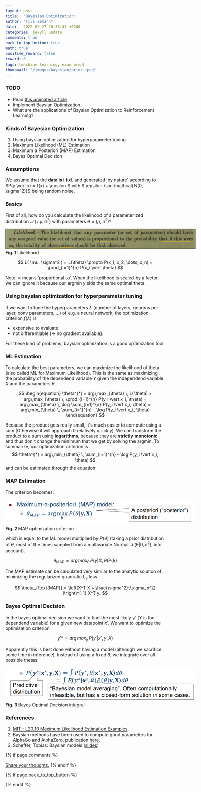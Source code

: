 ```yaml
---
layout: post
title:  "Bayesian Optimization"
author: "Till Zemann"
date:   2022-09-27 20:36:41 +0200
categories: jekyll update
comments: true
back_to_top_button: true
math: true
positive_reward: false
reward: 0
tags: [machine learning, exam prep]
thumbnail: "/images/bayesian/prior.jpeg"
---
```


<!--
### Contents
* TOC
{:toc}
-->

### TODO

- Read [this animated article](https://distill.pub/2020/bayesian-optimization/).
- Implement Baysian Optimization.
- What are the applications of Baysian Optimization to Reinforcement Learning? 


### Kinds of Bayesian Optimization

1. Using baysian optimization for hyperparameter tuning
2. Maximum Likelihood (ML) Estimation
3. Maximum a Posteriori (MAP) Estimation
4. Bayes Optimal Decision


### Assumptions

We assume that the __data is i.i.d.__ and generated 'by nature' according to $P(y \vert x) = f(x) + \epsilon $ with $ \epsilon \sim \mathcal{N(0, \sigma^2)}$ being random noise.


### Basics

First of all, how do you calculate the likelihood of a parameterized distribution $\mathcal{N(x \vert \mu, \sigma^2)}$ with parameters $\theta = (\mu, \sigma^2)$?

<div class="img-block" style="width: 600px;">
    <img src="/images/likelihood.png"/>
    <span><strong>Fig. 1 </strong> Likelihood</span>
</div>

$$
L( \mu, \sigma^2 ) = L(\theta) \propto P(x_1, x_2, \dots, x_n) = \prod_{i=1}^{n} P(x_i \vert \theta)
$$

Note: $\propto$ means 'proportional to'. When the likelihood is scaled by a factor, we can ignore it because our argmin yields the same optimal theta.


### Using baysian optimization for hyperparameter tuning
If we want to tune the hyperparameters $\lambda$ (number of layers, neurons per layer, conv parameters, $\dots$) of e.g. a neural network, the optimization criterion $f(\lambda)$ is

- expensive to evaluate.
- not differentiable (-> no gradient available).

For these kind of problems, baysian optimization is a good optimization tool.


### ML Estimation

To calculate the best parameters, we can maximize the likelihood of theta (also called ML for Maximum Likelihood). This is the same as maximizing the probability of the dependend variable $Y$ given the independend variable $X$ and the parameters $\theta$.

$$
\begin{equation}
\theta^{*} = arg\,max_{\theta} \, L(\theta) = arg\,max_{\theta} \, \prod_{i=1}^{n} P(y_i \vert x_i, \theta) = arg\,max_{\theta} \, \log \sum_{i=1}^{n} P(y_i \vert x_i, \theta) = arg\,min_{\theta} \, \sum_{i=1}^{n} - \log P(y_i \vert x_i, \theta)
\end{equation}
$$

Because the product gets really small, it's much easier to compute using a sum (Otherwise it will approach 0 relatively quickly).
We can transform the product to a sum using __logarithms__, because they are __strictly monotonic__ and thus don't change the minimum that we get by solving the argmin.
To summarize, our optimization criterion is
$$ \theta^{*} = arg\,min_{\theta} \, \sum_{i=1}^{n} - \log P(y_i \vert x_i, \theta) $$
and can be estimated through the equation:


### MAP Estimation
The criterion becomes:

<div class="img-block" style="width: 600px;">
    <img src="/images/map_criterion.png"/>
    <span><strong>Fig. 2 </strong> MAP optimization criterion</span>
</div>

which is equal to the ML model multiplied by $P(\theta)$ (taking a prior distribution of $\theta$, most of the times sampled from a multivariate Normal $\mathcal{N(\theta \vert 0, \sigma^2)}$, into account).

$$
\theta_{\text{MAP}} = arg\,max_{\theta} \, P(y \vert X, \theta) P(\theta)
$$

The MAP estimate can be calculated very similar to the analytic solution of minimizing the regularized quadratic $L_2$ loss.

$$ 
\theta_{\text{MAP}} = \left(X^T X + \frac{\sigma^2}{\sigma_p^2} I\right)^{-1} X^T y. 
$$


### Bayes Optimal Decision

In the bayes optimal decision we want to find the most likely $y'$ (Y is the dependend variable) for a given new datapoint $x'$.
We want to optimize the optimization criterion 

$$
y'* = arg\,max_{y} \, P(y' \vert x', y, X)
$$

Apparently this is best done without having a model (although we sacrifice some time in inference). Instead of using a fixed $\theta$, we integrate over all possible thetas:

<div class="img-block" style="width: 600px;">
    <img src="/images/bayes_optimal_decision.png"/>
    <span><strong>Fig. 3 </strong> Bayes Optimal Decision integral</span>
</div>


<!-- In-Text Citing -->
<!-- 
You can...
- use bullet points
1. use
2. ordered
3. lists


do $X$ math

embed images:
<div class="img-block" style="width: 800px;">
    <img src="/images/lofi_art.png"/>
    <span><strong>Fig 1.1.</strong> Agent and Environment interactions</span>
</div>

refer to links:
[(k-fold) Cross-Validation](https://scikit-learn.org/stable/modules/cross_validation.html)

{% highlight python %}
@jit
def f(x)
    print("hi")
# does cool stuff
{% endhighlight %}
-->

### References
1. [MIT - L20.10 Maximum Likelihood Estimation Examples][mit-vl].
2. Baysian methods have been used to compute good parameters for AlphaGo and AlphaZero, publication [here][alphago-baysian].
3. Scheffer, Tobias: Baysian models ([slides][scheffer-baysian])

<!-- Ressources -->
[myreference-1]: https://www.youtube.com/watch?v=dQw4w9WgXcQ
[mit-vl]: https://youtu.be/00krscK7iBA
[alphago-baysian]: https://arxiv.org/pdf/1812.06855.pdf
[scheffer-baysian]: https://moodle2.uni-potsdam.de/pluginfile.php/2278089/mod_resource/content/2/Bayesian%20Learning.pdf


<!-- Optional Comment Section-->
{% if page.comments %}
<p class="vspace"></p>
<a class="commentlink" role="button" href="/comments/">Share your thoughts.</a> <!-- role="button"  -->
{% endif %}

<!-- Optional Back to Top Button -->
{% if page.back_to_top_button %}
<script src="https://unpkg.com/vanilla-back-to-top@7.2.1/dist/vanilla-back-to-top.min.js"></script>
<script>addBackToTop({
  diameter: 40,
  backgroundColor: 'rgb(255, 255, 255, 0.7)', /* 30,144,255, 0.7 */
  textColor: '#4a4946'
})</script>
{% endif %}